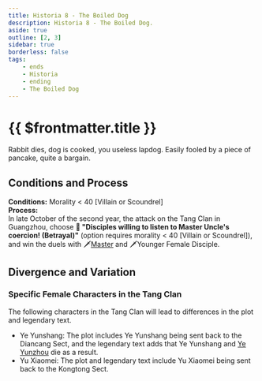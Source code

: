 ```yaml
---
title: Historia 8 - The Boiled Dog
description: Historia 8 - The Boiled Dog.
aside: true
outline: [2, 3]
sidebar: true
borderless: false
tags:
    - ends
    - Historia
    - ending
    - The Boiled Dog
---
```


# {{ $frontmatter.title }}

<EndBackground no=8 title="The Boiled Dog">
Rabbit dies, dog is cooked, you useless lapdog. Easily fooled by a piece of pancake, quite a bargain.
</EndBackground>

## Conditions and Process

<b>Conditions:</b> Morality < 40 [Villain or Scoundrel]<br>
<b>Process:</b><br>
In late October of the second year, the attack on the Tang Clan in Guangzhou, choose **📖 "Disciples willing to listen to Master Uncle's coercion! (Betrayal)"** (option requires morality < 40 [Villain or Scoundrel]), and win the duels with 🗡️[Master](/people/characters/master) and 🗡️<Girl0Icon>Younger Female Disciple</Girl0Icon>.

## Divergence and Variation

### Specific Female Characters in the Tang Clan

The following characters in the Tang Clan will lead to differences in the plot and legendary text.

-   <Girl2Icon :size="`small`">Ye Yunshang</Girl2Icon>: The plot includes Ye Yunshang being sent back to the Diancang Sect, and the legendary text adds that Ye Yunshang and [Ye Yunzhou](/people/characters/special3) die as a result.
-   <Girl3Icon :size="`small`">Yu Xiaomei</Girl3Icon>: The plot and legendary text include Yu Xiaomei being sent back to the Kongtong Sect.
